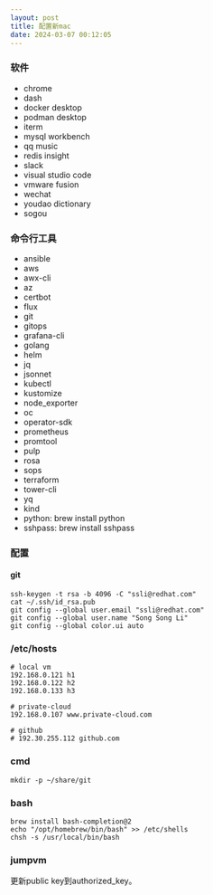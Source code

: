 ```yaml
---
layout: post
title: 配置新mac
date: 2024-03-07 00:12:05
---
```


### 软件

- chrome
- dash
- docker desktop
- podman desktop
- iterm
- mysql workbench
- qq music
- redis insight
- slack
- visual studio code
- vmware fusion
- wechat
- youdao dictionary
- sogou

### 命令行工具

- ansible
- aws
- awx-cli
- az
- certbot
- flux
- git
- gitops
- grafana-cli
- golang
- helm
- jq
- jsonnet
- kubectl
- kustomize
- node_exporter
- oc
- operator-sdk
- prometheus
- promtool
- pulp
- rosa
- sops
- terraform
- tower-cli
- yq
- kind
- python: brew install python
- sshpass: brew install sshpass

### 配置

#### git

```
ssh-keygen -t rsa -b 4096 -C "ssli@redhat.com"
cat ~/.ssh/id_rsa.pub
git config --global user.email "ssli@redhat.com"
git config --global user.name "Song Song Li"
git config --global color.ui auto
```

### /etc/hosts

```
# local vm
192.168.0.121 h1
192.168.0.122 h2
192.168.0.133 h3

# private-cloud
192.168.0.107 www.private-cloud.com

# github
# 192.30.255.112 github.com
```

### cmd

```
mkdir -p ~/share/git
```

### bash

```
brew install bash-completion@2
echo "/opt/homebrew/bin/bash" >> /etc/shells
chsh -s /usr/local/bin/bash
```

### jumpvm

更新public key到authorized_key。
